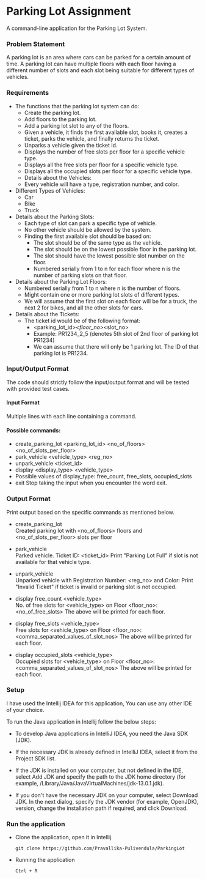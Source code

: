 # Parking Lot Assignment

A command-line application for the Parking Lot System.

### Problem Statement

A parking lot is an area where cars can be parked for a certain amount of time. A parking lot can have multiple floors with each floor having a different number of slots and each slot being suitable for different types of vehicles. 

### Requirements

- The functions that the parking lot system can do:
  - Create the parking lot.
  - Add floors to the parking lot.
  - Add a parking lot slot to any of the floors.
  - Given a vehicle, it finds the first available slot, books it, creates a ticket, parks the vehicle, and finally returns the ticket.
  - Unparks a vehicle given the ticket id.
  - Displays the number of free slots per floor for a specific vehicle type.
  - Displays all the free slots per floor for a specific vehicle type.
  - Displays all the occupied slots per floor for a specific vehicle type.
  - Details about the Vehicles:
  - Every vehicle will have a type, registration number, and color.
- Different Types of Vehicles:
  - Car
  - Bike
  - Truck
- Details about the Parking Slots:
  - Each type of slot can park a specific type of vehicle.
  - No other vehicle should be allowed by the system.
  - Finding the first available slot should be based on:
    - The slot should be of the same type as the vehicle.
    - The slot should be on the lowest possible floor in the parking lot.
    - The slot should have the lowest possible slot number on the floor.
    - Numbered serially from 1 to n for each floor where n is the number of parking slots on that floor.
- Details about the Parking Lot Floors:
  - Numbered serially from 1 to n where n is the number of floors.
  - Might contain one or more parking lot slots of different types.
  - We will assume that the first slot on each floor will be for a truck, the next 2 for bikes, and all the other slots for cars.
- Details about the Tickets:
  - The ticket id would be of the following format:
    - <parking_lot_id>_<floor_no>_<slot_no>
    - Example: PR1234_2_5 (denotes 5th slot of 2nd floor of parking lot PR1234)
    - We can assume that there will only be 1 parking lot. The ID of that parking lot is PR1234.
    
### Input/Output Format
The code should strictly follow the input/output format and will be tested with provided test cases.

#### Input Format
Multiple lines with each line containing a command.

#### Possible commands:

- create_parking_lot <parking_lot_id> <no_of_floors> <no_of_slots_per_floor>
- park_vehicle <vehicle_type> <reg_no> <color>
- unpark_vehicle <ticket_id>
- display <display_type> <vehicle_type>
- Possible values of display_type: free_count, free_slots, occupied_slots
- exit
Stop taking the input when you encounter the word exit.

### Output Format
Print output based on the specific commands as mentioned below.

- create_parking_lot <br/>
  Created parking lot with <no_of_floors> floors and <no_of_slots_per_floor> slots per floor

- park_vehicle <br/>
  Parked vehicle. Ticket ID: <ticket_id>
  Print "Parking Lot Full" if slot is not available for that vehicle type.

- unpark_vehicle <br/>
  Unparked vehicle with Registration Number: <reg_no> and Color: <color>
  Print "Invalid Ticket" if ticket is invalid or parking slot is not occupied.

- display free_count <vehicle_type> <br/>
  No. of free slots for <vehicle_type> on Floor <floor_no>: <no_of_free_slots>
  The above will be printed for each floor.

- display free_slots <vehicle_type> <br/>
  Free slots for <vehicle_type> on Floor <floor_no>: <comma_separated_values_of_slot_nos>
  The above will be printed for each floor.

- display occupied_slots <vehicle_type> <br/>
  Occupied slots for <vehicle_type> on Floor <floor_no>: <comma_separated_values_of_slot_nos>
  The above will be printed for each floor.

### Setup

I have used the Intellij IDEA for this application, You can use any other IDE of your choice.

To run the Java application in Intellij follow the below steps:

- To develop Java applications in IntelliJ IDEA, you need the Java SDK (JDK).

- If the necessary JDK is already defined in IntelliJ IDEA, select it from the Project SDK list.

- If the JDK is installed on your computer, but not defined in the IDE, select Add JDK and specify the path to the JDK home directory (for example, /Library/Java/JavaVirtualMachines/jdk-13.0.1.jdk).

- If you don't have the necessary JDK on your computer, select Download JDK. In the next dialog, specify the JDK vendor (for example, OpenJDK), version, change the installation path if required, and click Download.


### Run the application

- Clone the application, open it in Intellij. 
  ```
  git clone https://github.com/Pravallika-Pulivendula/ParkingLot
  ```

- Running the application
  ```
  Ctrl + R
  ```



